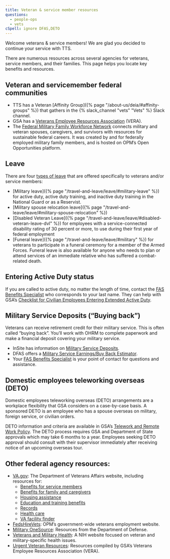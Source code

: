 ```yaml
---
title: Veteran & service member resources
questions:
  - people-ops
  - vets
cSpell: ignore DFAS,DETO
---
```

Welcome veterans & service members!
We are glad you decided to continue your service with TTS. 

There are numerous resources across several agencies for veterans, service members, and their families. This page helps you locate key benefits and resources.

## Veteran and servicemember federal communities
- TTS has a Veteran [Affinity Group]({% page "/about-us/deia/#affinity-groups" %}) that gathers in the {% slack_channel "vets" "Vets" %} Slack channel.
- GSA has a [Veterans Employee Resources Association](https://insite.gsa.gov/about-us/agency-initiatives/veterans-employee-resources-association) (VERA).
- The [Federal Military Family Workforce Network](https://openopps.usajobs.gov/communities/14) connects military and veteran spouses, caregivers, and survivors with resources for sustainable federal careers. It was created by and for federally employed military family members, and is hosted on OPM’s Open Opportunities platform.

## Leave
There are four [types of leave](https://docs.google.com/spreadsheets/u/0/d/1-dm0tptMsZ2FKhuta52RFEiN4Sfkd9coYN0_tjQCe9Y/edit) that are offered specifically to veterans and/or service members:
- [Military leave]({% page "/travel-and-leave/leave/#military-leave" %}) for active duty, active duty training, and inactive duty training in the National Guard or as a Reservist.
- [Military spouse relocation leave]({% page "/travel-and-leave/leave/#military-spouse-relocation" %})
- [Disabled Veteran Leave]({% page "/travel-and-leave/leave/#disabled-veteran-leave-dvl" %}) for employees with a service-connected disability rating of 30 percent or more, to use during their first year of federal employment
- [Funeral leave]({% page "/travel-and-leave/leave/#military" %}) for veterans to participate in a funeral ceremony for a member of the Armed Forces. Funeral leave is also available for anyone who needs to plan or attend services of an immediate relative who has suffered a combat-related death.

## Entering Active Duty status
If you are called to active duty, no matter the length of time, contact the [FAS Benefits Specialist](https://docs.google.com/document/d/15glvq9UakKUN8XTRTa6gRkhBHm2whhQyAGmf8ibTtBs/edit) who corresponds to your last name. They can help with GSA’s [Checklist for Civilian Employees Entering Extended Active Duty](https://www.gsa.gov/reference/forms/civilian-employees-entering-extended-active-duty-checklist).

## Military Service Deposits (“Buying back”)
Veterans can receive retirement credit for their military service. This is often called “buying back”. You’ll work with OHRM to complete paperwork and make a financial deposit covering your military service.
- InSite has information on [Military Service Deposits](https://insite.gsa.gov/topics/hr-pay-and-leave/benefits/military-service-deposits). 
- DFAS offers a [Military Service Earnings/Buy Back Estimator](https://www.dfas.mil/civilianemployees/militaryservice/militaryservicedeposits/estimator/).
- Your [FAS Benefits Specialist](https://docs.google.com/document/d/15glvq9UakKUN8XTRTa6gRkhBHm2whhQyAGmf8ibTtBs/edit) is your point of contact for questions and assistance.

## Domestic employees teleworking overseas (DETO) 
Domestic employees teleworking overseas (DETO) arrangements are a workplace flexibility that GSA considers on a case-by-case basis. A sponsored DETO is an employee who has a spouse overseas on military, foreign service, or civilian orders. 

DETO information and criteria are available in GSA’s [Telework and Remote Work Policy](https://www.gsa.gov/directives-library/gsa-telework-and-remote-work-policy). The DETO process requires GSA and Department of State approvals which may take 6 months to a year. Employees seeking DETO approval should consult with their supervisor immediately after receiving notice of an upcoming overseas tour.

## Other federal agency resources:
- [VA.gov](https://www.va.gov/): The Department of Veterans Affairs website, including resources for:
  - [Benefits for service members](https://www.va.gov/service-member-benefits)
  - [Benefits for family and caregivers](https://www.va.gov/family-member-benefits)
  - [Housing assistance](https://www.va.gov/housing-assistance)
  - [Education and training benefits](https://www.va.gov/education)
  - [Records](https://www.va.gov/records)
  - [Health care](https://www.va.gov/health-care)
  - [VA facility finder](https://www.va.gov/directory/guide/home.asp)
- [FedsHireVets](https://www.opm.gov/fedshirevets/): OPM’s government-wide veterans employment website.
- [Military OneSource](https://www.militaryonesource.mil/military-life/): Resources from the Department of Defense.
- [Veterans and Military Health](https://medlineplus.gov/veteransandmilitaryhealth.html): A NIH website focused on veteran and military-specific health issues.
- [Urgent Veteran Resources](https://docs.google.com/document/d/1H70Wr2RrhYUClwMsotdnwXWMWBluOPOMYWJLV7j-YqI/edit): Resources compiled by GSA’s Veterans Employee Resources Association (VERA).

